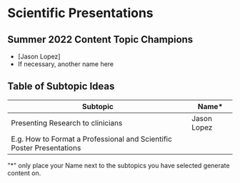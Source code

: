 # Scientific Presentations

## Summer 2022 Content Topic Champions
* [Jason Lopez]
* If necessary, another name here

## Table of Subtopic Ideas
| Subtopic | Name*    | 
| ----- | --------|
| Presenting Research to clinicians| Jason Lopez|
| E.g. How to Format a Professional and Scientific Poster Presentations | |

"*" only place your Name next to the subtopics you have selected generate content on.
